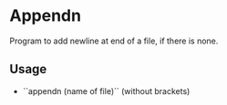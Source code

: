 # Appendn
Program to add newline at end of a file, if there is none.

## Usage
<ul>
    <li> ``appendn (name of file)`` (without brackets) </li>
</ul>
